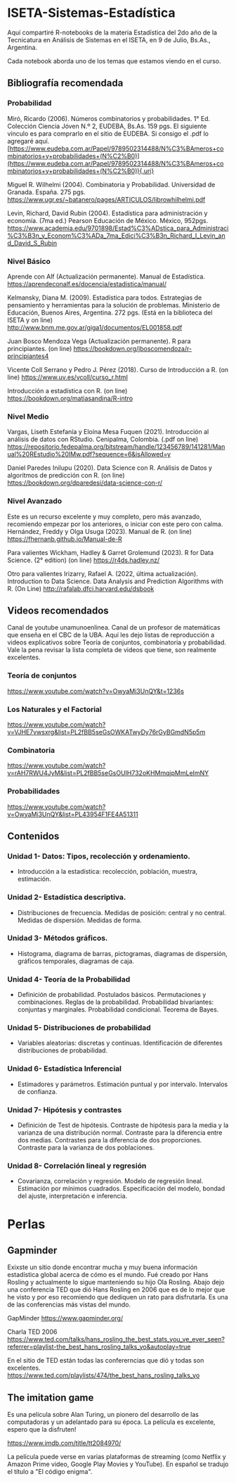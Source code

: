 # ISETA-Sistemas-Estadística

Aquí compartiré R-notebooks de la materia Estadística del 2do año de la Tecnicatura en Análisis de Sistemas en el ISETA, en 9 de Julio, Bs.As., Argentina.

Cada notebook aborda uno de los temas que estamos viendo en el curso.

## Bibliografía recomendada

### Probabilidad

Miró, Ricardo (2006). Números combinatorios y probabilidades. 1° Ed. Colección Ciencia Jóven N.º 2, EUDEBA, Bs.As. 159 pgs. El siguiente vínculo es para comprarlo en el sitio de EUDEBA. Si consigo el .pdf lo agregaré aquí. [https://www.eudeba.com.ar/Papel/9789502314488/N%C3%BAmeros+combinatorios+y+probabilidades+(N%C2%B0)](https://www.eudeba.com.ar/Papel/9789502314488/N%C3%BAmeros+combinatorios+y+probabilidades+(N%C2%B0)){.uri}

Miguel R. Wilhelmi (2004). Combinatoria y Probabilidad. Universidad de Granada. España. 275 pgs. <https://www.ugr.es/~batanero/pages/ARTICULOS/librowhilhelmi.pdf>

Levin, Richard, David Rubin (2004). Estadística para administración y economía. (7ma ed.) Pearson Educación de México. México, 952pgs. <https://www.academia.edu/9701898/Estad%C3%ADstica_para_Administraci%C3%B3n_y_Econom%C3%ADa_7ma_Edici%C3%B3n_Richard_I_Levin_and_David_S_Rubin>

### Nivel Básico

Aprende con Alf (Actualización permanente). Manual de Estadística. <https://aprendeconalf.es/docencia/estadistica/manual/>

Kelmansky, Diana M. (2009). Estadística para todos. Estrategias de pensamiento y herramientas para la solución de problemas. Ministerio de Educación, Buenos Aires, Argentina. 272 pgs. (Está en la biblioteca del ISETA y on line) <http://www.bnm.me.gov.ar/giga1/documentos/EL001858.pdf> 

Juan Bosco Mendoza Vega (Actualización permanente). R para principiantes. (on line) <https://bookdown.org/jboscomendoza/r-principiantes4>

Vicente Coll Serrano y Pedro J. Pérez (2018). Curso de Introducción a R. (on line) <https://www.uv.es/vcoll/curso_r.html>

Introducción a estadística con R. (on line) <https://bookdown.org/matiasandina/R-intro>

### Nivel Medio

Vargas, Liseth Estefanía y Eloína Mesa Fuquen (2021). Introducción al análisis de datos con RStudio. Cenipalma, Colombia. (.pdf on line) <https://repositorio.fedepalma.org/bitstream/handle/123456789/141281/Manual%20REstudio%20IMw.pdf?sequence=6&isAllowed=y>

Daniel Paredes Inilupu (2020). Data Science con R. Análisis de Datos y algoritmos de predicción con R. (on line) <https://bookdown.org/dparedesi/data-science-con-r/>


### Nivel Avanzado

Este es un recurso excelente y muy completo, pero más avanzado, recomiendo empezar por los anteriores, o iniciar con este pero con calma. Hernández, Freddy y Olga Usuga (2023). Manual de R. (on line) <https://fhernanb.github.io/Manual-de-R>

Para valientes Wickham, Hadley & Garret Grolemund (2023). R for Data Science. (2° edition) (on line) <https://r4ds.hadley.nz/>

Otro para valientes Irizarry, Rafael A. (2022, última actualización). Introduction to Data Science. Data Analysis and Prediction Algorithms with R. (On Line) <http://rafalab.dfci.harvard.edu/dsbook>

## Videos recomendados

Canal de youtube unamunoenlinea. Canal de un profesor de matemáticas que enseña en el CBC de la UBA. Aquí les dejo listas de reproducción a videos explicativos sobre Teoría de conjuntos, combinatoria y probabilidad. Vale la pena revisar la lista completa de videos que tiene, son realmente excelentes.

### Teoría de conjuntos

<https://www.youtube.com/watch?v=OwyaMi3UnQY&t=1236s>

### Los Naturales y el Factorial

<https://www.youtube.com/watch?v=VJHE7vwsxrg&list=PL2fBB5seGsOWKATwyDy76rGyBGmdN5p5m>

### Combinatoria

<https://www.youtube.com/watch?v=rAH7RWU4JyM&list=PL2fBB5seGsOUIH732oKHMmqjpMmLeImNY>

### Probabilidades

<https://www.youtube.com/watch?v=OwyaMi3UnQY&list=PL43954F1FE4A51311>

## Contenidos

### Unidad 1- Datos: Tipos, recolección y ordenamiento.

- Introducción a la estadística: recolección, población, muestra, estimación.

### Unidad 2- Estadística descriptiva.

- Distribuciones de frecuencia. Medidas de posición: central y no central. Medidas de dispersión. Medidas de forma.

### Unidad 3- Métodos gráficos.

- Histograma, diagrama de barras, pictogramas, diagramas de dispersión, gráficos temporales, diagramas de caja.

### Unidad 4- Teoría de la Probabilidad

- Definición de probabilidad. Postulados básicos. Permutaciones y combinaciones. Reglas de la probabilidad. Probabilidad bivariantes: conjuntas y marginales. Probabilidad condicional. Teorema de Bayes.

### Unidad 5- Distribuciones de probabilidad

- Variables aleatorias: discretas y continuas. Identificación de diferentes distribuciones de probabilidad.

### Unidad 6- Estadística Inferencial

- Estimadores y parámetros. Estimación puntual y por intervalo. Intervalos de confianza.

### Unidad 7- Hipótesis y contrastes

- Definición de Test de hipótesis. Contraste de hipótesis para la media y la varianza de una distribución normal. Contraste para la diferencia entre dos medias. Contrastes para la diferencia de dos proporciones. Contraste para la varianza de dos poblaciones.

### Unidad 8- Correlación lineal y regresión

- Covarianza, correlación y regresión. Modelo de regresión lineal. Estimación por mínimos cuadrados. Especificación del modelo, bondad del ajuste, interpretación e inferencia.

# Perlas

## Gapminder

Exixste un sitio donde encontrar mucha y muy buena información estadística global acerca de cómo es el mundo. Fué creado por Hans Rosling y  actualmente lo sigue manteniendo su hijo Ola Rosling. Abajo dejo una conferencia TED que dió Hans Rosling en 2006 que es de lo mejor que he visto y por eso recomiendo que dediquen un rato para disfrutarla. Es una de las conferencias más vistas del mundo.

GapMinder <https://www.gapminder.org/>

Charla TED 2006 <https://www.ted.com/talks/hans_rosling_the_best_stats_you_ve_ever_seen?referrer=playlist-the_best_hans_rosling_talks_yo&autoplay=true>

En el sitio de TED están todas las confererncias que dió y todas son excelentes. <https://www.ted.com/playlists/474/the_best_hans_rosling_talks_yo>

## The imitation game

Es una película sobre Alan Turing, un pionero del desarrollo de las computadoras y un adelantado para su época. La película es excelente, espero que la disfruten!

<https://www.imdb.com/title/tt2084970/>

La película puede verse en varias plataformas de streaming (como Netflix y Amazon Prime video, Google Play Movies y YouTube). En español se tradujo el título a "El código enigma".

